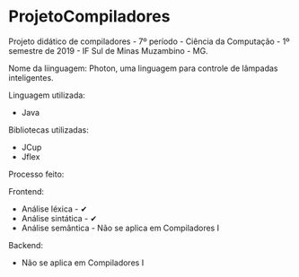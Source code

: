 # ProjetoCompiladores

Projeto didático de compiladores - 7º período - Ciência da Computação - 1º semestre de 2019 - IF Sul de Minas Muzambino - MG. 

Nome da liinguagem: Photon, uma linguagem para controle de lâmpadas inteligentes.

Linguagem utilizada:

- Java

Bibliotecas utilizadas: 

- JCup
- Jflex

Processo feito:

Frontend:

- Análise léxica - ✔
- Análise sintática - ✔
- Análise semântica - Não se aplica em Compiladores I

Backend:

- Não se aplica em Compiladores I
